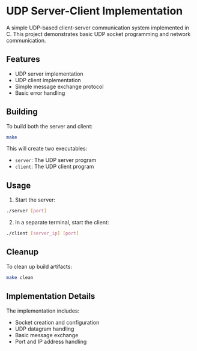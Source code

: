 # UDP Server-Client Implementation

A simple UDP-based client-server communication system implemented in C. This project demonstrates basic UDP socket programming and network communication.

## Features

- UDP server implementation
- UDP client implementation
- Simple message exchange protocol
- Basic error handling

## Building

To build both the server and client:

```bash
make
```

This will create two executables:
- `server`: The UDP server program
- `client`: The UDP client program

## Usage

1. Start the server:
```bash
./server [port]
```

2. In a separate terminal, start the client:
```bash
./client [server_ip] [port]
```

## Cleanup

To clean up build artifacts:

```bash
make clean
```

## Implementation Details

The implementation includes:
- Socket creation and configuration
- UDP datagram handling
- Basic message exchange
- Port and IP address handling 